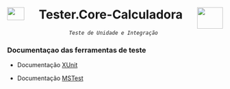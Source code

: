 <h1 align="center"><img align="left" src="https://www.lambdatest.com/blog/wp-content/uploads/2021/03/XUnit.png" height="30" width="40" >Tester.Core-Calculadora<img align="right" height="50" width="60" src="https://www.lambdatest.com/blog/wp-content/uploads/2021/03/MSTest.png">
</h1>
 <div align="center">

   <cite align="center">`Teste de Unidade e Integração `</cite>
  

</div>

### Documentaçao das ferramentas de teste

* Documentação  [XUnit](https://xunit.net/docs/comparisons)

* Documentação [MSTest](https://docs.microsoft.com/pt-br/visualstudio/test/getting-started-with-unit-testing?view=vs-2019&tabs=dotnet%2Cmstest)







